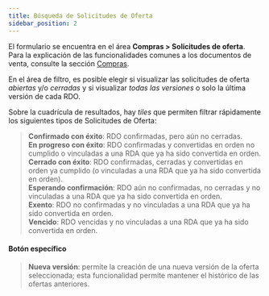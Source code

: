 ```yaml
---
title: Búsqueda de Solicitudes de Oferta 
sidebar_position: 2
---
```


El formulario se encuentra en el área **Compras > Solicitudes de oferta**. Para la explicación de las funcionalidades comunes a los documentos de venta, consulte la sección [Compras](/docs/purchase/purchases-intro).

En el área de filtro, es posible elegir si visualizar las solicitudes de oferta *abiertas* y/o *cerradas* y si visualizar *todas las versiones* o solo la última versión de cada RDO.

Sobre la cuadrícula de resultados, hay *tiles* que permiten filtrar rápidamente los siguientes tipos de Solicitudes de Oferta:  
> **Confirmado con éxito**: RDO confirmadas, pero aún no cerradas.  
> **En progreso con éxito**: RDO confirmadas y convertidas en orden no cumplido o vinculadas a una RDA que ya ha sido convertida en orden.  
> **Cerrado con éxito**: RDO confirmadas, cerradas y convertidas en orden ya cumplido (o vinculadas a una RDA que ya ha sido convertida en orden).  
> **Esperando confirmación**: RDO aún no confirmadas, no cerradas y no vinculadas a una RDA que ya ha sido convertida en orden.  
> **Exento**: RDO no confirmadas y no vinculadas a una RDA que ya ha sido convertida en orden.  
> **Vencido**: RDO vencidas y no vinculadas a una RDA que ya ha sido convertida en orden.  

#### Botón específico  
> **Nueva versión**: permite la creación de una nueva versión de la oferta seleccionada; esta funcionalidad permite mantener el histórico de las ofertas anteriores.